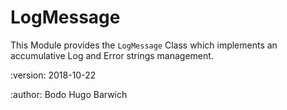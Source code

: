 # LogMessage


This Module provides the `LogMessage` Class which implements an accumulative Log 
and Error strings management.

:version: 2018-10-22

:author: Bodo Hugo Barwich
